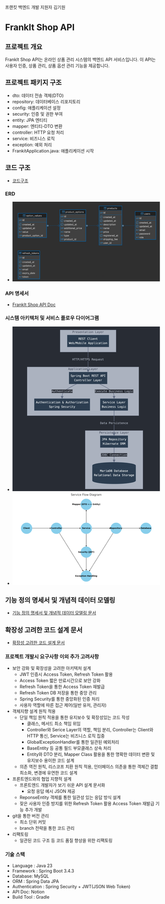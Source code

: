 프랜킷 백엔드 개발 지원자 김기원

# FrankIt Shop API
## 프로젝트 개요
FrankIt Shop API는 온라인 상품 관리 시스템의 백엔드 API 서비스입니다. 이 API는 사용자 인증, 상품 관리, 상품 옵션 관리 기능을 제공합니다.

## 프로젝트 패키지 구조
- dto: 데이터 전송 객체(DTO)
- repository: 데이터베이스 리포지토리
- config: 애플리케이션 설정
- security: 인증 및 권한 부여
- entity: JPA 엔티티
- mapper: 엔티티-DTO 변환
- controller: HTTP 요청 처리
- service: 비즈니스 로직
- exception: 예외 처리
- FrankitApplication.java: 애플리케이션 시작

## 코드 구조
- [코드구조](https://kkwdev.notion.site/1aa096fc2e1580528498dba1b5413752?pvs=4)

### ERD
- ![ERD.png](src/main/resources/static/ERD.png)

### API 명세서
- [FrankIt Shop API Doc](https://www.notion.so/kkwdev/API-1a7096fc2e158085b4d5e39961df52b1?pvs=4)

### 시스템 아키텍처 및 서비스 플로우 다이어그램
- ![img.png](src/main/resources/static/system_architecture.png)
- ![img.png](src/main/resources/static/service_flow_diagram.png)

## 기능 정의 명세서 및 개념적 데이터 모델링
- [기능 정의 명세서 및 개념적 데이터 모델링 문서](https://kkwdev.notion.site/1a8096fc2e1580f5af90ddf58a61dac4?pvs=4)

## 확장성 고려한 코드 설계 문서
- [확장성 고려한 코드 설계 문서](https://kkwdev.notion.site/1aa096fc2e15809682a0ef37d076bb62?pvs=4)

### 프로젝트 개발시 요구사항 이외 추가 고려사항
- 보안 강화 및 확장성을 고려한 아키텍처 설계
  - JWT 인증시 Access Token, Refresh Token 활용
  - Access Token 짧은 만료시간으로 보안 강화
  - Refresh Token을 통한 Access Token 재발급
  - Refresh Token DB 저장을 통한 중앙 관리
  - Spring Security를 통한 중앙화된 인증 처리
  - 사용자 역할에 따른 접근 제어(일반 유저, 관리자)
- 객체지향 설계 원칙 적용
  - 단일 책임 원칙 적용을 통한 유지보수 및 확장성있는 코드 작성
    - 클래스, 메서드 최소 책임 위임
    - Controller와 Serice Layer의 역할, 책임 분리, Controller는 Client와 HTTP 통신, Service는 비즈니스 로직 집중
    - GlobalExceptionHandler를 통한 일관된 예외처리
    - BaseEntity 등 공통 필드 부모클래스 상속 처리
    - Entity와 DTO 분리, Mapper Class 활용을 통한 명확한 데이터 변환 및 유지보수 용이한 코드 설계
  - 의존 역전 원칙, 리스코프 치환 원칙 적용, 인터페이스 의존을 통한 객체간 결합 최소화, 변경에 유연한 코드 설계
- 프론트엔드와의 협업 지향적 설계
  - 프론트엔드 개발자가 보기 쉬운 API 설계 문서화
    - 요청 응답 예시 JSON 제공
  - ReponseEntity 객체를 통한 일관성 있는 응답 방식 설계
  - 잦은 사용자 인증 방지를 위한 Refresh Token 활용 Access Token 재발급 기능 추가 개발
- git을 통한 버전 관리
  - 최소 단위 커밋
  - branch 전략을 통한 코드 관리
- 리팩토링
  - 일관된 코드 구조 등 코드 품질 향상을 위한 리팩토링

### 기술 스택
- Language : Java 23
- Framework : Spring Boot 3.4.3
- Database: MySQL
- ORM : Spring Data JPA
- Authentication : Spring Security + JWT(JSON Web Token)
- API Doc: Notion
- Build Tool : Gradle